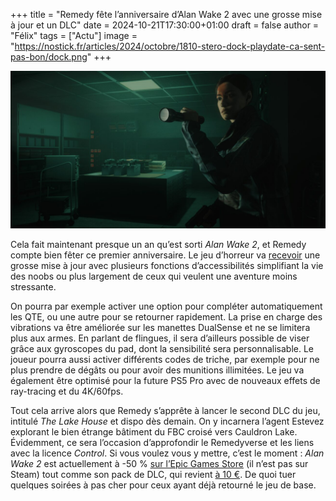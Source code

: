 +++
title = "Remedy fête l’anniversaire d’Alan Wake 2 avec une grosse mise à jour et un DLC"
date = 2024-10-21T17:30:00+01:00
draft = false
author = "Félix"
tags = ["Actu"]
image = "https://nostick.fr/articles/2024/octobre/1810-stero-dock-playdate-ca-sent-pas-bon/dock.png"
+++

![Le jeu Alan Wake 2](alain.jpg "") 

Cela fait maintenant presque un an qu’est sorti *Alan Wake 2*, et Remedy compte bien fêter ce premier anniversaire. Le jeu d’horreur va [recevoir](https://www.alanwake.com/story/the-anniversary-update-explained/) une grosse mise à jour avec plusieurs fonctions d’accessibilités simplifiant la vie des noobs ou plus largement de ceux qui veulent une aventure moins stressante.

On pourra par exemple activer une option pour compléter automatiquement les QTE, ou une autre pour se retourner rapidement. La prise en charge des vibrations va être améliorée sur les manettes DualSense et ne se limitera plus aux armes. En parlant de flingues, il sera d’ailleurs possible de viser grâce aux gyroscopes du pad, dont la sensibilité sera personnalisable. Le joueur pourra aussi activer différents codes de triche, par exemple pour ne plus prendre de dégâts ou pour avoir des munitions illimitées. Le jeu va également être optimisé pour la future PS5 Pro avec de nouveaux effets de ray-tracing et du 4K/60fps.

Tout cela arrive alors que Remedy s’apprête à lancer le second DLC du jeu, intitulé *The Lake House* et dispo dès demain. On y incarnera l’agent Estevez explorant le bien étrange bâtiment du FBC croisé vers Cauldron Lake. Évidemment, ce sera l’occasion d’approfondir le Remedyverse et les liens avec la licence *Control*. Si vous voulez vous y mettre, c’est le moment : *Alan Wake 2* est actuellement à -50 % [sur l’Epic Games Store](https://store.epicgames.com/fr/p/alan-wake-2) (il n’est pas sur Steam) tout comme son pack de DLC, qui revient [à 10 €](https://store.epicgames.com/fr/p/alan-wake-2--deluxe-upgrade). De quoi tuer quelques soirées à pas cher pour ceux ayant déjà retourné le jeu de base.

